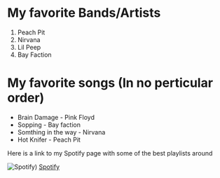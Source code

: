 # My favorite Bands/Artists

1. Peach Pit
2. Nirvana
3. Lil Peep
4. Bay Faction

# My favorite songs (In no perticular order)

* Brain Damage - Pink Floyd
* Sopping - Bay faction
* Somthing in the way - Nirvana 
* Hot Knifer - Peach Pit

Here is a link to my Spotify page with some of the best playlists around

![Spotify](https://user-images.githubusercontent.com/89409962/138007044-d058552e-e5ba-4ff3-bafd-75bd13d3ba63.png))
[Spotify](https://open.spotify.com/user/12158294316?si=131f6a3d884c49ac)
